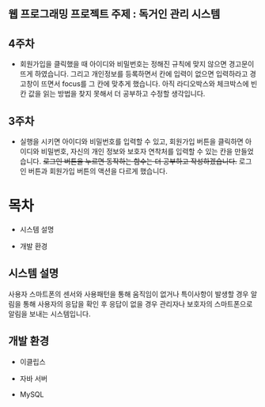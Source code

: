 ## 웹 프로그래밍 프로젝트 주제 : 독거인 관리 시스템

## 4주차
 - 회원가입을 클릭했을 때 아이디와 비밀번호는 정해진 규칙에 맞지 않으면 경고문이 뜨게 하였습니다. 그리고 개인정보를 등록하면서 칸에 입력이 없으면 입력하라고 경고창이 뜨면서 focus를 그 칸에 맞추게 했습니다. 아직 라디오박스와 체크박스에 빈칸 값을 읽는 방법을 찾지 못해서 더 공부하고 수정할 생각입니다.

## 3주차
 - 실행을 시키면 아이디와 비밀번호를 입력할 수 있고, 회원가입 버튼을 클릭하면 아이디와 비밀번호, 자신의 개인 정보와 보호자 연착처를 입력할 수 있는 칸을 만들었습니다. ~~로그인 버튼을 누르면 동작하는 함수는 더 공부하고 작성하겠습니다.~~ 로그인 버튼과 회원가입 버튼의 액션을 다르게 했습니다.

# 목차

- 시스템 설명
  
- 개발 환경
  

## 시스템 설명

사용자 스마트폰의 센서와 사용패턴을 통해 움직임이 없거나 특이사항이 발생할 경우 알림을 통해 사용자의 응답을 확인 후 응답이 없을 경우 관리자나 보호자의 스마트폰으로 알림을 보내는 시스템입니다.

##

## 개발 환경

- 이클립스
  
- 자바 서버
  
- MySQL
